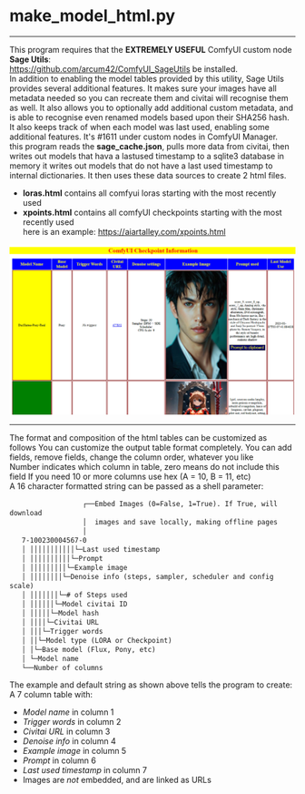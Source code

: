  # make_model_html.py 
 ****
  This program requires that the **EXTREMELY USEFUL** ComfyUI custom node **Sage Utils**:  
 <https://github.com/arcum42/ComfyUI_SageUtils> be installed.  
 In addition to enabling the model tables provided by this utility, Sage Utils provides several additional features. It makes sure your images have all metadata needed so you can recreate them and civitai will recognise them as well. It also allows you to optionally add additional custom metadata, and is able to recognise even renamed models based upon their SHA256 hash. It also keeps track of when each model was last used, enabling some additional features. It's #1611 under custom nodes in ComfyUI Manager.   
 this program reads the **sage_cache.json**, pulls more data from civitai, then writes out models that hava a lastused timestamp to a sqlite3 database in memory
 it writes out models that do not have a last used timestamp to internal dictionaries. It then uses these data sources to create 2 html files.
 - **loras.html** contains all comfyui loras starting with the most recently used
 - **xpoints.html** contains all comfyUI checkpoints starting with the most recently used  
 here is an example: <https://aiartalley.com/xpoints.html>  
 
 ![checkpoint report screencap](checkpoints.png)
 ****
 The format and composition of the html tables can be customized as follows
 You can customize the output table format completely.
 You can add fields, remove fields, change the column order, whatever you like    
 Number indicates which column in table, zero means do not include this field
 If you need 10 or more columns use hex (A = 10, B = 11, etc)       
 A 16 character formatted string can be passed as a shell parameter:

                      ┌──Embed Images (0=False, 1=True). If True, will download 
                      │  images and save locally, making offline pages
                      │
       7-100230004567-0
       │ │││││││││││└─Last used timestamp 
	   │ ││││││││││└─Prompt
	   │ │││││││││└─Example image
	   │ ││││││││└─Denoise info (steps, sampler, scheduler and config scale)
	   │ │││││││└─# of Steps used
	   │ ││││││└─Model civitai ID
	   │ │││││└─Model hash
	   │ ││││└─Civitai URL
	   │ │││└─Trigger words
	   │ ││└─Model type (LORA or Checkpoint)
	   │ │└─Base model (Flux, Pony, etc)
	   │ └─Model name
	   └──Number of columns

 The example and default string as shown above tells the program to create:  
 A 7 column table with:
 - *Model name* in column 1
 - *Trigger words* in column 2
 - *Civitai URL* in column 3
 - *Denoise info* in column 4
 - *Example image* in column 5
 - *Prompt* in column 6
 - *Last used timestamp* in column 7
 - Images are *not* embedded, and are linked as URLs